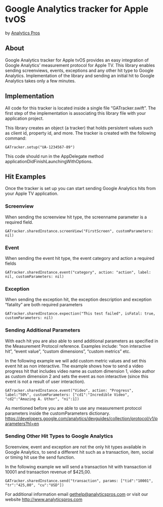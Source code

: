 # Google Analytics tracker for Apple tvOS
by [Analytics Pros](https://www.analyticspros.com)
## About
Google Analytics tracker for Apple tvOS provides an easy integration of Google Analytics’ measurement protocol for Apple TV. This library enables sending screenviews, events, exceptions and any other hit type to Google Analytics. Implementation of the library and sending an initial hit to Google Analytics takes only a few minutes.

## Implementation
All code for this tracker is located inside a single file “GATracker.swift”. The first step of the implementation is associating this library file with your application project.

This library creates an object (a tracker) that holds persistent values such as client id, property id, and more. The tracker is created with the following command:
```
GATracker.setup("UA-1234567-89")
```
This code should run in the AppDelegate method applicationDidFinishLaunchingWithOptions.

## Hit Examples
Once the tracker is set up you can start sending Google Analytics hits from your Apple TV application.
### Screenview
When sending the screenview hit type, the screenname parameter is a required field.
```
GATracker.sharedInstance.screenView("FirstScreen", customParameters: nil)
```
### Event
When sending the event hit type, the event category and action a required fields
```
GATracker.sharedInstance.event("category", action: "action", label: nil, customParameters: nil)
```
### Exception
When sending the exception hit, the exception description and exception “fatality” are both required parameters
```
GATracker.sharedInstance.expection("This test failed", isFatal: true, customParameters: nil)
```
### Sending Additional Parameters
With each hit you are also able to send additional parameters as specified in the Measurement Protocol reference. Examples include: “non interactive hit”, “event value”,  “custom dimensions”, “custom metrics” etc. 

In the following example we will add custom metric values and set this event hit as non interactive. The example shows how to send a video progress hit that includes video name as custom dimension 1, video author as custom dimension 2 and sets the event as non interactive (since this event is not a result of user interaction).
```
GATracker.sharedInstance.event("Video", action: "Progress", label:"50%", customParameters: ["cd1":"Incredible Video", "cd2":"Amazing A. Uthor", "ni":1])
```
As mentioned before you are able to use any measurement protocol parameters inside the customParameters dictionary.
https://developers.google.com/analytics/devguides/collection/protocol/v1/parameters?hl=en

### Sending Other Hit Types to Google Analytics
Screenview, event and exception are not the only hit types available in Google Analytics, to send a different hit such as a transaction, item, social or timing hit use the send function.

In the following example we will send a transaction hit with transaction id 10001 and transaction revenue of $425,00.
```
GATracker.sharedInstance.send("transaction", params: ["tid":"10001", "tr":"425,00", "cu":"USD"])
```

For additional information email gethelp@analyticspros.com or visit our website http://www.analyticspros.com
